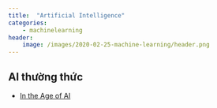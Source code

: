 ```yaml
---
title:  "Artificial Intelligence"
categories: 
    - machinelearning
header:
    image: /images/2020-02-25-machine-learning/header.png
---
```


## AI thường thức
- [In the Age of AI](https://www.youtube.com/watch?v=5dZ_lvDgevk)